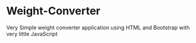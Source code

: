 # Weight-Converter

Very Simple weight converter application using HTML and Bootstrap with very little JavaScript
